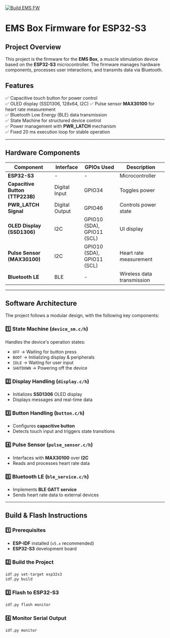 [![Build EMS FW](https://github.com/Sgw32/ems-esp-fw/actions/workflows/build_main.yml/badge.svg)](https://github.com/Sgw32/ems-esp-fw/actions/workflows/build_main.yml)
# **EMS Box Firmware for ESP32-S3**  

## **Project Overview**  
This project is the firmware for the **EMS Box**, a muscle stimulation device based on the **ESP32-S3** microcontroller. The firmware manages hardware components, processes user interactions, and transmits data via Bluetooth.  

## **Features**  
✅ Capacitive touch button for power control  
✅ OLED display (SSD1306, 128x64, I2C) 
✅ Pulse sensor **MAX30100** for heart rate measurement  
✅ Bluetooth Low Energy (BLE) data transmission  
✅ State Machine for structured device control  
✅ Power management with **PWR_LATCH** mechanism  
✅ Fixed 20 ms execution loop for stable operation  

---

## **Hardware Components**  
| Component           | Interface  | GPIOs Used        | Description |
|--------------------|-----------|------------------|-------------|
| **ESP32-S3**       | -         | -                | Microcontroller |
| **Capacitive Button (TTP223B)** | Digital Input | GPIO34 | Toggles power |
| **PWR_LATCH Signal** | Digital Output | GPIO46 | Controls power state |
| **OLED Display (SSD1306)** | I2C | GPIO10 (SDA), GPIO11 (SCL) | UI display |
| **Pulse Sensor (MAX30100)** | I2C | GPIO10 (SDA), GPIO11 (SCL) | Heart rate measurement |
| **Bluetooth LE** | BLE | - | Wireless data transmission |

---

## **Software Architecture**  
The project follows a modular design, with the following key components:  

### **1️⃣ State Machine (`device_sm.c/h`)**  
Handles the device's operation states:  
- `OFF` → Waiting for button press  
- `BOOT` → Initializing display & peripherals  
- `IDLE` → Waiting for user input  
- `SHUTDOWN` → Powering off the device  

### **2️⃣ Display Handling (`display.c/h`)**  
- Initializes **SSD1306** OLED display  
- Displays messages and real-time data  

### **3️⃣ Button Handling (`button.c/h`)**  
- Configures **capacitive button**  
- Detects touch input and triggers state transitions  

### **4️⃣ Pulse Sensor (`pulse_sensor.c/h`)**  
- Interfaces with **MAX30100** over **I2C**  
- Reads and processes heart rate data  

### **5️⃣ Bluetooth LE (`ble_service.c/h`)**  
- Implements **BLE GATT service**  
- Sends heart rate data to external devices  

---

## **Build & Flash Instructions**  
### **1️⃣ Prerequisites**
- **ESP-IDF** installed (`v5.x` recommended)
- **ESP32-S3** development board  

### **2️⃣ Build the Project**
```bash
idf.py set-target esp32s3
idf.py build
```
### **3️⃣ Flash to ESP32-S3**
```bash
idf.py flash monitor
```
### **4️⃣ Monitor Serial Output**
```bash
idf.py monitor
```